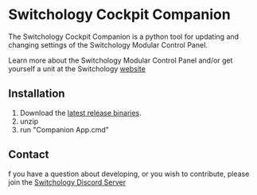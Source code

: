 # Switchology Cockpit Companion

The Switchology Cockpit Companion is a python tool for updating and changing settings of the Switchology Modular Control Panel.

Learn more about the Switchology Modular Control Panel and/or get yourself a unit at the Switchology [website](https://switchology.io/)

## Installation
1. Download the [latest release binaries](https://github.com/wolke6000/companion/releases/latest).
2. unzip
3. run "Companion App.cmd"

## Contact
f you have a question about developing, or you wish to contribute, please join the [Switchology Discord Server](https://discord.gg/hXNR7xBaY5)
